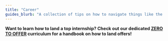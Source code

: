 ```yaml
---
title: "Career"
guides_blurb: "A collection of tips on how to navigate things like the Career Fair, fill out team matching forms, and much more!"
---
```


**Want to learn how to land a top internship? Check out our dedicated [ZERO TO OFFER](/guides/zero-to-offer) curriculum for a handbook on how to land offers!**
